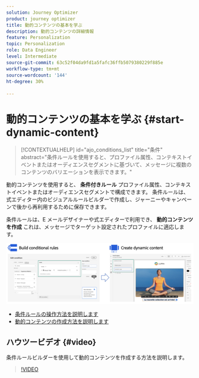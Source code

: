 ```yaml
---
solution: Journey Optimizer
product: journey optimizer
title: 動的コンテンツの基本を学ぶ
description: 動的コンテンツの詳細情報
feature: Personalization
topic: Personalization
role: Data Engineer
level: Intermediate
source-git-commit: 63c52f04da9fd1a5fafc36ffb5079380229f885e
workflow-type: tm+mt
source-wordcount: '144'
ht-degree: 30%

---
```



# 動的コンテンツの基本を学ぶ {#start-dynamic-content}

>[!CONTEXTUALHELP]
>id="ajo_conditions_list"
>title="条件"
>abstract="条件ルールを使用すると、プロファイル属性、コンテキストイベントまたはオーディエンスセグメントに基づいて、メッセージに複数のコンテンツのバリエーションを表示できます。"

動的コンテンツを使用すると、 **条件付きルール** プロファイル属性、コンテキストイベントまたはオーディエンスセグメントで構成できます。 条件ルールは、式エディター内のビジュアルルールビルダーで作成し、ジャーニーやキャンペーンで後から再利用するために保存できます。

条件ルールは、E メールデザイナーや式エディターで利用でき、 **動的コンテンツを作成** これは、メッセージでターゲット設定されたプロファイルに適応します。

![](assets/conditions-overview.png)

* [条件ルールの操作方法を説明します](create-conditions.md)
* [動的コンテンツの作成方法を説明します](dynamic-content.md)

## ハウツービデオ {#video}

条件ルールビルダーを使用して動的コンテンツを作成する方法を説明します。

>[!VIDEO](https://video.tv.adobe.com/v/3409815?quality=12)
